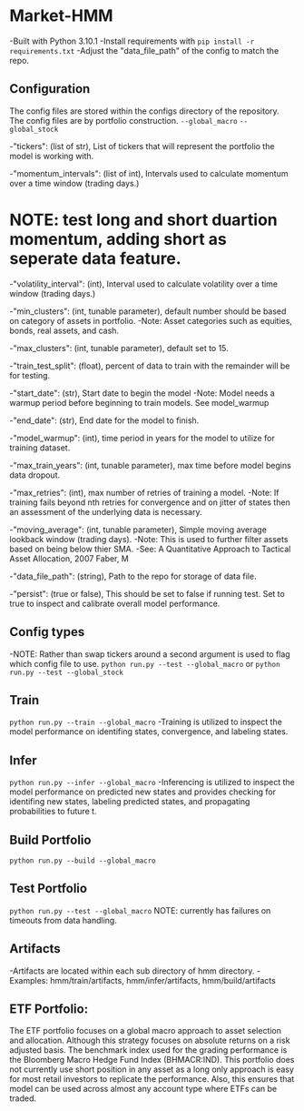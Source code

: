 # Market-HMM
-Built with Python 3.10.1
-Install requirements with `pip install -r requirements.txt`
-Adjust the "data_file_path" of the config to match the repo.

## Configuration
The config files are stored within the configs directory of the repository. 
The config files are by portfolio construction.
`--global_macro`
`--global_stock`

-"tickers": (list of str), List of tickers that will represent the portfolio the model is working with.

-"momentum_intervals": (list of int), Intervals used to calculate momentum over a time window (trading days.)

# NOTE: test long and short duartion momentum, adding short as seperate data feature.

-"volatility_interval": (int), Interval used to calculate volatility over a time window (trading days.)

-"min_clusters": (int, tunable parameter), default number should be based on category of assets in portfolio.
-Note: Asset categories such as equities, bonds, real assets, and cash.

-"max_clusters": (int, tunable parameter), default set to 15.

-"train_test_split": (float), percent of data to train with the remainder will be for testing.

-"start_date": (str), Start date to begin the model
-Note: Model needs a warmup period before beginning to train models. See model_warmup

-"end_date": (str), End date for the model to finish.

-"model_warmup": (int), time period in years for the model to utilize for training dataset.

-"max_train_years": (int, tunable parameter), max time before model begins data dropout.

-"max_retries": (int), max number of retries of training a model.
-Note: If training fails beyond nth retries for convergence and on jitter of states then an assessment of the underlying data is necessary.

-"moving_average": (int, tunable parameter), Simple moving average lookback window (trading days).
-Note: This is used to further filter assets based on being below thier SMA.
-See: A Quantitative Approach to Tactical Asset Allocation, 2007 Faber, M

-"data_file_path": (string), Path to the repo for storage of data file.

-"persist": (true or false), This should be set to false if running test. Set to true to inspect and calibrate overall model performance.

## Config types
-NOTE: Rather than swap tickers around a second argument is used to flag which config file to use.
`python run.py --test --global_macro` or `python run.py --test --global_stock`

## Train
`python run.py --train --global_macro`
-Training is utilized to inspect the model performance on identifing states, convergence, and labeling states.

## Infer
`python run.py --infer --global_macro`
-Inferencing is utilized to inspect the model performance on predicted new states and provides checking for identifing new states, labeling predicted states, and propagating probabilities to future t.

## Build Portfolio
`python run.py --build --global_macro`

## Test Portfolio
`python run.py --test --global_macro`
NOTE: currently has failures on timeouts from data handling.

## Artifacts
-Artifacts are located within each sub directory of hmm directory.
-Examples: hmm/train/artifacts, hmm/infer/artifacts, hmm/build/artifacts

## ETF Portfolio:

The ETF portfolio focuses on a global macro approach to asset selection and allocation. Although this strategy focuses on absolute returns on a risk adjusted basis. The benchmark index used for the grading performance is the Bloomberg Macro Hedge Fund Index (BHMACR:IND). This portfolio does not currently use short position in any asset as a long only approach is easy for most retail investors to replicate the performance. Also, this ensures that model can be used across almost any account type where ETFs can be traded.
